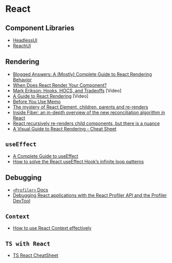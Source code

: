 # React

## Component Libraries

- [HeadlessUI](https://headlessui.com/)
- [ReachUI](https://reach.tech/)

## Rendering

- [Blogged Answers: A (Mostly) Complete Guide to React Rendering Behavior](https://blog.isquaredsoftware.com/2020/05/blogged-answers-a-mostly-complete-guide-to-react-rendering-behavior/)
- [When Does React Render Your Component?](https://www.zhenghao.io/posts/react-rerender)
- [Mark Erikson: Hooks, HOCS, and Tradeoffs](https://www.youtube.com/watch?v=xiKMbmDv-Vw) [Video]
- [A Guide to React Rendering](https://www.youtube.com/watch?v=pLMyh9wosBk&t=7671s) [Video]
- [Before You Use Memo](https://overreacted.io/before-you-memo/#solution-2-lift-content-up)
- [The mystery of React Element, children, parents and re-renders](https://www.developerway.com/posts/react-elements-children-parents)
- [Inside Fiber: an in-depth overview of the new reconciliation algorithm in React](https://blog.ag-grid.com/inside-fiber-an-in-depth-overview-of-the-new-reconciliation-algorithm-in-react/)
- [React recursively re-renders child components, but there is a nuance](https://alexsidorenko.com/blog/react-render-children-prop/)
- [A Visual Guide to React Rendering - Cheat Sheet](https://alexsidorenko.com/blog/react-render-cheat-sheet/)

## `useEffect`

- [A Complete Guide to useEffect](https://overreacted.io/a-complete-guide-to-useeffect/#tldr)
- [How to solve the React useEffect Hook’s infinite loop patterns](https://blog.logrocket.com/solve-react-useeffect-hook-infinite-loop-patterns/#using-a-function-as-a-dependency)

## Debugging

- [`<Profiler>` Docs](https://react.dev/reference/react/Profiler)
- [Debugging React applications with the React Profiler API and the Profiler DevTool](https://blog.logrocket.com/debugging-react-applications-with-the-react-profiler-api-and-the-profiler-devtool/)

## `Context`

- [How to use React Context effectively](https://kentcdodds.com/blog/how-to-use-react-context-effectively)

## `TS with React`

- [TS React CheatSheet](https://react-typescript-cheatsheet.netlify.app/)